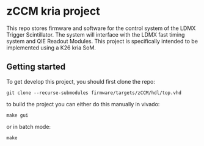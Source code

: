 # zCCM kria project

This repo stores firmware and software for the control system of the LDMX 
Trigger Scintillator.  The system will interface with the LDMX fast timing 
system and QIE Readout Modules. This project is specifically intended to be
implemented using a K26 kria SoM.  

## Getting started

To get develop this project, you should first clone the repo: 

`git clone --recurse-submodules firmware/targets/zCCM/hdl/top.vhd`

to build the project you can either do this manually in vivado: 

`make gui`

or in batch mode:

`make`